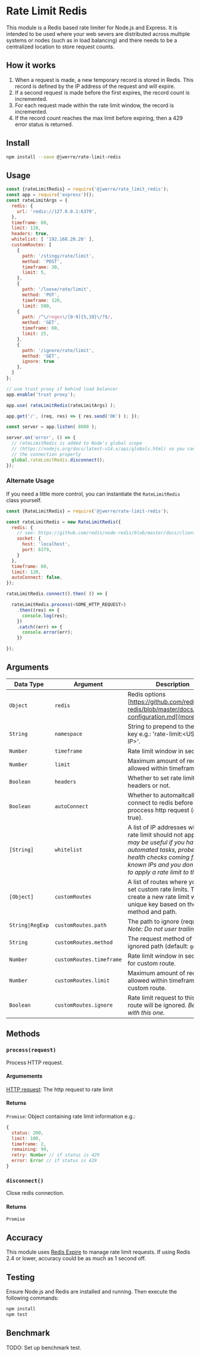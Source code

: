 # Rate Limit Redis

This module is a Redis based rate limiter for Node.js and Express. It is intended to be used where your web severs are distributed across multiple systems or nodes (such as in load balancing) and there needs to be a centralized location to store request counts.

## How it works

1. When a request is made, a new temporary record is stored in Redis. This record is defined by the IP address of the request and will expire.
1. If a second request is made before the first expires, the record count is incremented.
1. For each request made within the rate limit window, the record is incremented.
1. If the record count reaches the max limit before expiring, then a 429 error status is returned.

## Install

```bash
npm install --save @jwerre/rate-limit-redis
```

## Usage

```js
const {rateLimitRedis} = require('@jwerre/rate_limit_redis');
const app = require('express')();
const rateLimitArgs = {
  redis: {
    url: 'redis://127.0.0.1:6379',
  },
  timeframe: 60,
  limit: 120,
  headers: true,
  whitelist: [ '192.168.20.20' ],
  customRoutes: [
    {
      path: '/stingy/rate/limit',
      method: 'POST',
      timeframe: 30,
      limit: 5,
    },
    {
      path: '/loose/rate/limit',
      method: 'PUT',
      timeframe: 120,
      limit: 500,
    {
      path: /^\/regex\/[0-9]{5,10}\/?$/,
      method: 'GET',
      timeframe: 60,
      limit: 25,
    },
    {
      path: '/ignore/rate/limit',
      method: 'GET',
      ignore: true
    },
  ]
};

// use trust proxy if behind load balancer
app.enable('trust proxy');

app.use( rateLimitRedis(rateLimitArgs) );

app.get('/', (req, res) => { res.send('OK') ); });

const server = app.listen( 8080 );

server.on('error', () => {
  // rateLimitRedis is added to Node's global scope 
  // (https://nodejs.org/docs/latest-v14.x/api/globals.html) so you can close 
  // the connection properly
  global.rateLimitRedis.disconnect();
});

```

### Alternate Usage

If you need a little more control, you can instantiate the `RateLimitRedis` class yourself.

```js
const {RateLimitRedis} = require('@jwerre/rate-limit-redis');

const rateLimitRedis = new RateLimitRedis({
  redis: {
    // see: https://github.com/redis/node-redis/blob/master/docs/client-configuration.md
    socket: {
      host: 'localhost',
      port: 6379,
    }
  },
  timeframe: 60,
  limit: 120,
  autoConnect: false,
});

rateLimitRedis.connect().then( () => {

  rateLimitRedis.process(<SOME_HTTP_REQUEST>)
    .then((res) => {
      console.log(res);
    })
    .catch((err) => {
      console.error(err);
    })

});


```

## Arguments

| Data Type | Argument | Description |
| --  | --  | --   |
| `Object`  | `redis` | Redis options [https://github.com/redis/node-redis/blob/master/docs/client-configuration.md](more...) |
| `String`  | `namespace` | String to prepend to the Redis key e.g.: 'rate-limit:\<USER-IP\>'. |
| `Number`  | `timeframe` | Rate limit window in seconds. |
| `Number`  | `limit` | Maximum amount of requests allowed within timeframe. |
| `Boolean`  | `headers` | Whether to set rate limit headers or not. |
| `Boolean`  | `autoConnect` | Whether to automaitcally connect to redis before proccess http request (default: true). |
| `[String]` | `whitelist` | A list of IP addresses where rate limit should not apply. *This may be useful if you have automated tasks, probes or health checks coming from known IPs and you don't want to apply a rate limit to them.* |
| `[Object]` | `customRoutes` | A list of routes where you can set custom rate limits. This will create a new rate limit with a unique key based on the IP, method and path. |
| `String\|RegExp`| `customRoutes.path` | The path to ignore (required). *Note: Do not user trailing slash.*|
| `String`  | `customRoutes.method` | The request method of the ignored path (default: `get`). |
| `Number`  | `customRoutes.timeframe` | Rate limit window in seconds for custom route. |
| `Number`  | `customRoutes.limit` | Maximum amount of requests allowed within timeframe for custom route. |
| `Boolean`  | `customRoutes.ignore` | Rate limit request to this custom route will be ignored. *Be careful with this one.* |

## Methods

### `process(request)`

Process HTTP request.

#### Argumements

[HTTP request](https://nodejs.org/docs/latest-v14.x/api/http.html#http_class_http_clientrequest): The http request to rate limit

#### Returns

`Promise`: Object containing rate limit information e.g.:

```js
{
  status: 200,
  limit: 100,
  timeframe: 2,
  remaining: 99,
  retry: Number // if status is 429
  error: Error // if status is 429
}
```

### `disconnect()`

Close redis connection.

#### Returns

`Promise`

## Accuracy

This module uses [Redis Expire](https://redis.io/commands/expire) to manage rate limit requests. If using Redis 2.4 or lower, accuracy could be as much as 1 second off.

## Testing

Ensure Node.js and Redis are installed and running. Then execute the following commands:

```bash
npm install
npm test
```

## Benchmark

TODO: Set up benchmark test.

